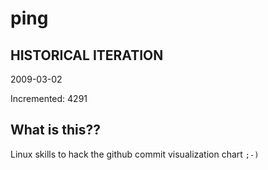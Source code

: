 # ping

## HISTORICAL ITERATION
2009-03-02

Incremented: 4291

## What is this?? 
Linux skills to hack the github commit visualization chart `;-)`
